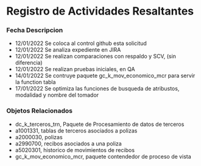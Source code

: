 # Registro de Actividades Resaltantes
### Fecha       Descripcion
* 12/01/2022    Se coloca al control github esta solicitud
* 12/01/2022    Se analiza expediente en JIRA
* 12/01/2022    Se realizan comparaciones con respaldo y SCV, (sin diferencia)
* 12/01/2022    Se realizan pruebas iniciales, en QA
* 14/01/2022    Se contruye paquete gc_k_mov_economico_mcr para servir la function tabla
* 17/01/2022    Se optimiza las funciones de busqueda de atribustos, modalidad y nombre del tomador
                
### Objetos Relacionados
- dc_k_terceros_trn, Paquete de Procesamiento de datos de terceros
- a1001331, tablas de terceros asociados a polizas
- a2000030, polizas
- a2990700, recibos asociados a una poliza
- a5020301, historico de movimientos de recibos
- gc_k_mov_economico_mcr, paquete contendedor de proceso de vista

